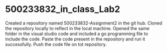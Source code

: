 # 500233832_in_class_Lab2
Created a repository named 500233832-Assignment2 in the git hub.
Cloned the repository locally to reflect in the local machine. 
Opened the same folder in the visual studio code and included a go programming file to include the code.
Paste the code present in the repository and run it successfully. 
Push the code file on tot repository.
